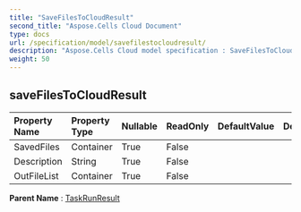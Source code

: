 ```yaml
---
title: "SaveFilesToCloudResult"
second_title: "Aspose.Cells Cloud Document"
type: docs
url: /specification/model/savefilestocloudresult/
description: "Aspose.Cells Cloud model specification : SaveFilesToCloudResult. Effortlessly handle Excel and other spreadsheet documents with features like opening, generating, editing, splitting, merging, comparing, and converting."
weight: 50
---
```


## **saveFilesToCloudResult**

 

| Property Name | Property Type | Nullable |  ReadOnly | DefaultValue | Description | 
| :- | :- | :- |:- |  :- | :- |
| SavedFiles | Container | True |  False |  |  |  
| Description | String | True |  False |  |  |  
| OutFileList | Container | True |  False |  |  |  

**Parent Name** : [TaskRunResult](taskrunresult)


